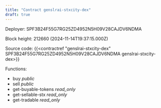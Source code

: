 ```yaml
---
title: "Contract genslrai-stxcity-dex"
draft: true
---
```

Deployer: SPF3B24F55G7RG25ZD4952N5H09V28CAJDV6NDMA


 



Block height: 212660 (2024-11-14T19:37:15.000Z)

Source code: {{<contractref "genslrai-stxcity-dex" SPF3B24F55G7RG25ZD4952N5H09V28CAJDV6NDMA genslrai-stxcity-dex>}}

Functions:

* buy _public_
* sell _public_
* get-buyable-tokens _read_only_
* get-sellable-stx _read_only_
* get-tradable _read_only_
